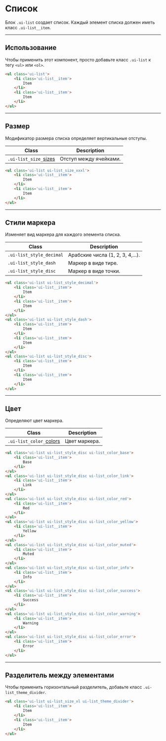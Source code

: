 <!--
docs/blocks/list|50
-->

[colors]: docs/base/colors.html
[sizes]: docs/base/sizes.html

# Список

Блок `.ui-list` создает список. Каждый элемент списка должен иметь класс `.ui-list__item`.

---

## Использование

Чтобы применить этот компонент, просто добавьте класс `.ui-list` к тегу `<ul>` или `<ol>`.


``` html
<ul class='ui-list'>
    <li class='ui-list__item'>
        Item
    </li>
    <li class='ui-list__item'>
        Item
    </li>
</ul>
```

---

## Размер

Модификатор размера списка определяет вертикальные отступы.

|         Class         |         Description         |
|-----------------------|-----------------------------|
|  `.ui-list_size_`[sizes]  | Отступ между ячейками.  |

``` html
<ul class='ui-list ui-list_size_xxxl'>
    <li class='ui-list__item'>
        Item
    </li>
    <li class='ui-list__item'>
        Item
    </li>
</ul>
```

---

## Стили маркера

Изменяет вид маркера для каждого элемента списка.

|            Class          |            Description            |
|---------------------------|-----------------------------------|
|  `.ui-list_style_decimal` |  Арабские числа (1, 2, 3, 4,...). |
|  `.ui-list_style_dash`    |  Маркер в виде тире.              |
|  `.ui-list_style_disc`    |  Маркер в виде точки.             |

``` html
<ul class='ui-list ui-list_style_decimal'>
    <li class='ui-list__item'>
        Item
    </li>
    <li class='ui-list__item'>
        Item
    </li>
</ul>
<ul class='ui-list ui-list_style_dash'>
    <li class='ui-list__item'>
        Item
    </li>
    <li class='ui-list__item'>
        Item
    </li>
</ul>
<ul class='ui-list ui-list_style_disc'>
    <li class='ui-list__item'>
        Item
    </li>
    <li class='ui-list__item'>
        Item
    </li>
</ul>
```

---

## Цвет

Определяют цвет маркера.

|            Class          |            Description            |
|---------------------------|-----------------------------------|
|  `.ui-list_color_`[colors]  | Цвет маркера.  |

``` html
<ul class='ui-list ui-list_style_disc ui-list_color_base'>
    <li class='ui-list__item'>
        Base
    </li>
</ul>
<ul class='ui-list ui-list_style_disc ui-list_color_link'>
    <li class='ui-list__item'>
        Link
    </li>
</ul>
<ul class='ui-list ui-list_style_disc ui-list_color_red'>
    <li class='ui-list__item'>
        Red
    </li>
</ul>
<ul class='ui-list ui-list_style_disc ui-list_color_yellow'>
    <li class='ui-list__item'>
        Yellow
    </li>
</ul>
<ul class='ui-list ui-list_style_disc ui-list_color_muted'>
    <li class='ui-list__item'>
        Muted
    </li>
</ul>
<ul class='ui-list ui-list_style_disc ui-list_color_info'>
    <li class='ui-list__item'>
        Info
    </li>
</ul>
<ul class='ui-list ui-list_style_disc ui-list_color_success'>
    <li class='ui-list__item'>
        Success
    </li>
</ul>
<ul class='ui-list ui-list_style_disc ui-list_color_warning'>
    <li class='ui-list__item'>
        Warning
    </li>
</ul>
<ul class='ui-list ui-list_style_disc ui-list_color_error'>
    <li class='ui-list__item'>
        Error
    </li>
</ul>
```

---

## Разделитель между элементами

Чтобы применить горизонтальный разделитель, добавьте класс `.ui-list_theme_divider`.

``` html
<ul class='ui-list ui-list_size_xl ui-list_theme_divider'>
    <li class='ui-list__item'>
        Item
    </li>
    <li class='ui-list__item'>
        Item
    </li>
</ul>
```
